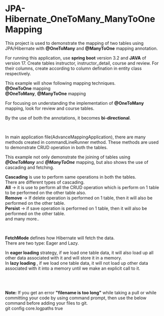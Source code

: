 # JPA-Hibernate_OneToMany_ManyToOneMapping
This project is used to demonstrate the mapping of two tables using JPA/Hibernate with **@OneToMany** and **@ManyToOne** mapping annotation.

For running this application, use **spring boot** version 3.2 and **JAVA** of version 17.
Create tables instructor, instructor_detail, course and review. For their columns, create according to column defination in entity class respectively.

This example will show following mapping techniques. <br> 
**@OneToOne** mapping <br> 
**@OneToMany**, **@ManyToOne** mapping <br> 

For focusing on understanding the implementation of **@OneToMany** mapping, look for review and course tables.
<br> 

By the use of both the annotations, it becomes **bi-directional**.

<br>

In main application file(AdvanceMappingApplication), there are many methods created in commandLineRunner method.
These methods are used to demonstrate CRUD operation in both the tables.

This example not only demonstrate the joining of tables using **_@OneToMany_** and **_@ManyToOne_** mapping, but also shows the use of cascading and fetching.

**Cascading** is use to perform same operations in both the tables.
<br> 
There are different types of cascading.
<br> 
**All** -> it is use to perform all the CRUD operation which is perform on 1 table to be performed on the other table also. <br> 
**Remove** -> If delete operation is performed on 1 table, then it will also be performed on the other table. <br> 
**Persist** -> if save operation is performed on 1 table, then it will also be performed on the other table. <br> 
and many more..

<br>

**FetchMode** defines how Hibernate will fetch the data. <br>
There are two type: Eager and Lazy.

In **eager loading** strategy, if we load one table data, it will also load up all other data associated with it and will store it in a memory.
<br>
In **lazy loading** , if we load one table data, it will not load up other data associated with it into a memory until we make an explicit call to it.

<br>

<br>

**Note:** If you get an error **"filename is too long"** while taking a pull or while committing your code by using command prompt, then use the below command before adding your files to git.
<br>
git config core.logpaths true
